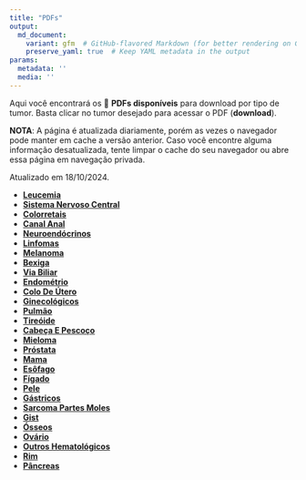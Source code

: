 ```yaml
---
title: "PDFs"
output: 
  md_document:
    variant: gfm  # GitHub-flavored Markdown (for better rendering on GitHub)
    preserve_yaml: true  # Keep YAML metadata in the output
params:
  metadata: ''
  media: ''
---
```


Aqui você encontrará os 📝 **PDFs disponíveis** para download por tipo
de tumor. Basta clicar no tumor desejado para acessar o PDF
(**download**).

**NOTA**: A página é atualizada diariamente, porém as vezes o navegador
pode manter em cache a versão anterior. Caso você encontre alguma
informação desatualizada, tente limpar o cache do seu navegador ou abre
essa página em navegação privada.

Atualizado em 18/10/2024.

- [**Leucemia**](https://coeoralmeds-e768.restdb.io/media/67120afff63b804800017bb3?download=true)
- [**Sistema Nervoso
  Central**](https://coeoralmeds-e768.restdb.io/media/67120b01f63b804800017bb6?download=true)
- [**Colorretais**](https://coeoralmeds-e768.restdb.io/media/67120b04f63b804800017bbb?download=true)
- [**Canal
  Anal**](https://coeoralmeds-e768.restdb.io/media/67120b06f63b804800017bbd?download=true)
- [**Neuroendócrinos**](https://coeoralmeds-e768.restdb.io/media/67120b08f63b804800017bbf?download=true)
- [**Linfomas**](https://coeoralmeds-e768.restdb.io/media/67120b0af63b804800017bc1?download=true)
- [**Melanoma**](https://coeoralmeds-e768.restdb.io/media/67120b0bf63b804800017bc3?download=true)
- [**Bexiga**](https://coeoralmeds-e768.restdb.io/media/67120b0df63b804800017bc5?download=true)
- [**Via
  Biliar**](https://coeoralmeds-e768.restdb.io/media/67120b0ff63b804800017bc6?download=true)
- [**Endométrio**](https://coeoralmeds-e768.restdb.io/media/67120b10f63b804800017bc8?download=true)
- [**Colo De
  Útero**](https://coeoralmeds-e768.restdb.io/media/67120b12f63b804800017bca?download=true)
- [**Ginecológicos**](https://coeoralmeds-e768.restdb.io/media/67120b14f63b804800017bcc?download=true)
- [**Pulmão**](https://coeoralmeds-e768.restdb.io/media/67120b15f63b804800017bcf?download=true)
- [**Tireóide**](https://coeoralmeds-e768.restdb.io/media/67120b19f63b804800017bd3?download=true)
- [**Cabeça E
  Pescoço**](https://coeoralmeds-e768.restdb.io/media/67120b1af63b804800017bd4?download=true)
- [**Mieloma**](https://coeoralmeds-e768.restdb.io/media/67120b1cf63b804800017bd6?download=true)
- [**Próstata**](https://coeoralmeds-e768.restdb.io/media/67120b1ef63b804800017bd8?download=true)
- [**Mama**](https://coeoralmeds-e768.restdb.io/media/67120b21f63b804800017bdc?download=true)
- [**Esôfago**](https://coeoralmeds-e768.restdb.io/media/67120b22f63b804800017bde?download=true)
- [**Fígado**](https://coeoralmeds-e768.restdb.io/media/67120b24f63b804800017be1?download=true)
- [**Pele**](https://coeoralmeds-e768.restdb.io/media/67120b26f63b804800017be3?download=true)
- [**Gástricos**](https://coeoralmeds-e768.restdb.io/media/67120b28f63b804800017be5?download=true)
- [**Sarcoma Partes
  Moles**](https://coeoralmeds-e768.restdb.io/media/67120b29f63b804800017be7?download=true)
- [**Gist**](https://coeoralmeds-e768.restdb.io/media/67120b2bf63b804800017be9?download=true)
- [**Ósseos**](https://coeoralmeds-e768.restdb.io/media/67120b2df63b804800017bea?download=true)
- [**Ovário**](https://coeoralmeds-e768.restdb.io/media/67120b2ef63b804800017bec?download=true)
- [**Outros
  Hematológicos**](https://coeoralmeds-e768.restdb.io/media/67120b30f63b804800017bee?download=true)
- [**Rim**](https://coeoralmeds-e768.restdb.io/media/67120b32f63b804800017bf1?download=true)
- [**Pâncreas**](https://coeoralmeds-e768.restdb.io/media/67120b33f63b804800017bf3?download=true)
